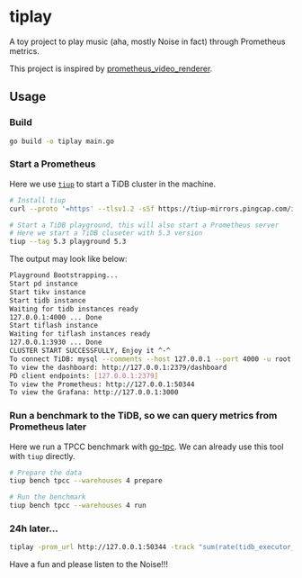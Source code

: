 # tiplay

A toy project to play music (aha, mostly Noise in fact) through Prometheus metrics.

This project is inspired by [prometheus_video_renderer](https://github.com/MacroPower/prometheus_video_renderer). 

## Usage

### Build 

```bash
go build -o tiplay main.go
```

### Start a Prometheus

Here we use [`tiup`](https://github.com/pingcap/tiup) to start a TiDB cluster in the machine.

```bash
# Install tiup
curl --proto '=https' --tlsv1.2 -sSf https://tiup-mirrors.pingcap.com/install.sh | sh

# Start a TiDB playground, this will also start a Prometheus server
# Here we start a TiDB cluseter with 5.3 version 
tiup --tag 5.3 playground 5.3
```

The output may look like below:

```bash
Playground Bootstrapping...
Start pd instance
Start tikv instance
Start tidb instance
Waiting for tidb instances ready
127.0.0.1:4000 ... Done
Start tiflash instance
Waiting for tiflash instances ready
127.0.0.1:3930 ... Done
CLUSTER START SUCCESSFULLY, Enjoy it ^-^
To connect TiDB: mysql --comments --host 127.0.0.1 --port 4000 -u root -p (no password)
To view the dashboard: http://127.0.0.1:2379/dashboard
PD client endpoints: [127.0.0.1:2379]
To view the Prometheus: http://127.0.0.1:50344
To view the Grafana: http://127.0.0.1:3000
```

### Run a benchmark to the TiDB, so we can query metrics from Prometheus later

Here we run a TPCC benchmark with [go-tpc](https://github.com/pingcap/go-tpc). We can already use this tool with `tiup` directly.

```bash
# Prepare the data
tiup bench tpcc --warehouses 4 prepare

# Run the benchmark
tiup bench tpcc --warehouses 4 run
```

### 24h later...

```bash
tiplay -prom_url http://127.0.0.1:50344 -track "sum(rate(tidb_executor_statement_total[1m])) by (type)"
```

Have a fun and please listen to the Noise!!!


